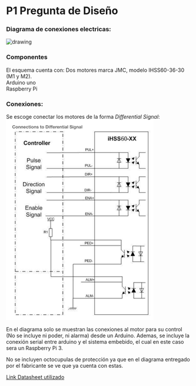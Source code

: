 # P1 Pregunta de Diseño

### Diagrama de conexiones electricas:

<img src="https://github.com/acastro4/PalTech/blob/main/P1/1_pregunta_de_disen%CC%83o_v2.png" alt="drawing" width="800"/>


### Componentes
El esquema cuenta con:
Dos motores marca JMC, modelo IHSS60-36-30 (M1 y M2).\
Arduino uno\
Raspberry Pi

### Conexiones:
Se escoge conectar los motores de la forma *Differential Signal*:\
<img src="https://github.com/acastro4/PalTech/blob/main/P1/Diagrama_motor.png" alt="drawing" width="400"/>

En el diagrama solo se muestran las conexiones al motor para su control (No se incluye ni poder, ni alarma) desde un Arduino. Ademas, se incluye la conexión serial entre arduino y el sistema embebido, el cual en este caso sera un Raspberry Pi 3.

No se incluyen octocupulas de protección ya que en el diagrama entregado por el fabricante se ve que ya cuenta con estas.

[Link Datasheet utilizado](https://www.jmc-motor.com/file/1806080877.pdf)

